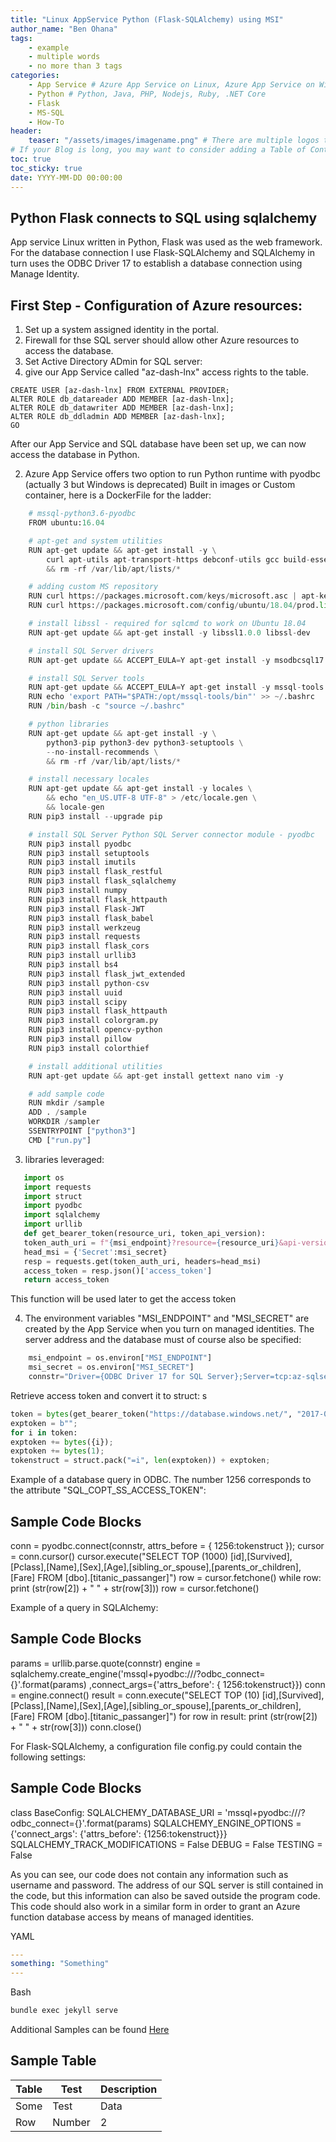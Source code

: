 ```yaml
---
title: "Linux AppService Python (Flask-SQLAlchemy) using MSI"
author_name: "Ben Ohana"
tags:
    - example
    - multiple words
    - no more than 3 tags
categories:
    - App Service # Azure App Service on Linux, Azure App Service on Windows, Function App, Azure VM, Azure SDK
    - Python # Python, Java, PHP, Nodejs, Ruby, .NET Core
    - Flask
    - MS-SQL
    - How-To
header:
    teaser: "/assets/images/imagename.png" # There are multiple logos that can be used in "/assets/images" if you choose to add one.
# If your Blog is long, you may want to consider adding a Table of Contents by adding the following two settings.
toc: true
toc_sticky: true
date: YYYY-MM-DD 00:00:00
---
```


## Python Flask connects to SQL using sqlalchemy

App service Linux written in Python, Flask was used as the web framework.
For the database connection I use Flask-SQLAlchemy and SQLAlchemy in turn uses the ODBC Driver 17 to establish a database connection using Manage Identity.

## First Step - Configuration of Azure resources:

   1. Set up a system assigned identity in the portal.
   2. Firewall for thse SQL server should allow other Azure resources to access the database.
   3. Set Active Directory ADmin for SQL server:
   4. give our App Service called "az-dash-lnx" access rights to the table.

    CREATE USER [az-dash-lnx] FROM EXTERNAL PROVIDER;
    ALTER ROLE db_datareader ADD MEMBER [az-dash-lnx];
    ALTER ROLE db_datawriter ADD MEMBER [az-dash-lnx];
    ALTER ROLE db_ddladmin ADD MEMBER [az-dash-lnx];
    GO

After our App Service and SQL database have been set up, we can now access the database in Python.

2. Azure App Service offers two option to run Python runtime with pyodbc  (actually 3 but Windows is deprecated)
Built in images or Custom container, here is a DockerFile for the ladder:

```python
    # mssql-python3.6-pyodbc
    FROM ubuntu:16.04

    # apt-get and system utilities
    RUN apt-get update && apt-get install -y \
        curl apt-utils apt-transport-https debconf-utils gcc build-essential g++-5\
        && rm -rf /var/lib/apt/lists/*

    # adding custom MS repository
    RUN curl https://packages.microsoft.com/keys/microsoft.asc | apt-key add -
    RUN curl https://packages.microsoft.com/config/ubuntu/18.04/prod.list > /etc/apt/sources.list.d/mssql-release.list

    # install libssl - required for sqlcmd to work on Ubuntu 18.04
    RUN apt-get update && apt-get install -y libssl1.0.0 libssl-dev

    # install SQL Server drivers
    RUN apt-get update && ACCEPT_EULA=Y apt-get install -y msodbcsql17 unixodbc-dev

    # install SQL Server tools
    RUN apt-get update && ACCEPT_EULA=Y apt-get install -y mssql-tools
    RUN echo 'export PATH="$PATH:/opt/mssql-tools/bin"' >> ~/.bashrc
    RUN /bin/bash -c "source ~/.bashrc"

    # python libraries
    RUN apt-get update && apt-get install -y \
        python3-pip python3-dev python3-setuptools \
        --no-install-recommends \
        && rm -rf /var/lib/apt/lists/*

    # install necessary locales
    RUN apt-get update && apt-get install -y locales \
        && echo "en_US.UTF-8 UTF-8" > /etc/locale.gen \
        && locale-gen
    RUN pip3 install --upgrade pip

    # install SQL Server Python SQL Server connector module - pyodbc
    RUN pip3 install pyodbc
    RUN pip3 install setuptools
    RUN pip3 install imutils
    RUN pip3 install flask_restful
    RUN pip3 install flask_sqlalchemy
    RUN pip3 install numpy
    RUN pip3 install flask_httpauth
    RUN pip3 install Flask-JWT
    RUN pip3 install flask_babel
    RUN pip3 install werkzeug
    RUN pip3 install requests
    RUN pip3 install flask_cors
    RUN pip3 install urllib3
    RUN pip3 install bs4
    RUN pip3 install flask_jwt_extended
    RUN pip3 install python-csv
    RUN pip3 install uuid
    RUN pip3 install scipy
    RUN pip3 install flask_httpauth
    RUN pip3 install colorgram.py
    RUN pip3 install opencv-python
    RUN pip3 install pillow
    RUN pip3 install colorthief

    # install additional utilities
    RUN apt-get update && apt-get install gettext nano vim -y

    # add sample code
    RUN mkdir /sample
    ADD . /sample
    WORKDIR /sampler
    SSENTRYPOINT ["python3"]
    CMD ["run.py"]
```
3. libraries leveraged:

```python
   import os
   import requests
   import struct
   import pyodbc
   import sqlalchemy
   import urllib
   def get_bearer_token(resource_uri, token_api_version):
   token_auth_uri = f"{msi_endpoint}?resource={resource_uri}&api-version={token_api_version}"
   head_msi = {'Secret':msi_secret}
   resp = requests.get(token_auth_uri, headers=head_msi)
   access_token = resp.json()['access_token']
   return access_token
```
This function will be used later to get the access token

4. The environment variables "MSI_ENDPOINT" and "MSI_SECRET" are created by the  App Service when you turn on managed identities. The server address and the database must of course also be specified:
```python
    msi_endpoint = os.environ["MSI_ENDPOINT"]
    msi_secret = os.environ["MSI_SECRET"]
    connstr="Driver={ODBC Driver 17 for SQL Server};Server=tcp:az-sqlserver-az.database.windows.net,1433;Database=az-titanicdb-jma";
```
Retrieve  access token and convert it to struct:
s
```python
token = bytes(get_bearer_token("https://database.windows.net/", "2017-09-01"), "UTF-8")
exptoken = b"";
for i in token:
exptoken += bytes({i});
exptoken += bytes(1);
tokenstruct = struct.pack("=i", len(exptoken)) + exptoken;
```

Example of a database query in ODBC. The number 1256 corresponds to the attribute "SQL_COPT_SS_ACCESS_TOKEN":

## Sample Code Blocks
conn = pyodbc.connect(connstr, attrs_before = { 1256:tokenstruct });
cursor = conn.cursor()
cursor.execute("SELECT TOP (1000) [id],[Survived],[Pclass],[Name],[Sex],[Age],[sibling_or_spouse],[parents_or_children],[Fare] FROM [dbo].[titanic_passanger]")
row = cursor.fetchone()
while row:
print (str(row[2]) + " " + str(row[3]))
row = cursor.fetchone()

Example of a query in SQLAlchemy:

## Sample Code Blocks
params = urllib.parse.quote(connstr)
engine = sqlalchemy.create_engine('mssql+pyodbc:///?odbc_connect={}'.format(params) ,connect_args={'attrs_before': { 1256:tokenstruct}})
conn = engine.connect()
result = conn.execute("SELECT TOP (10) [id],[Survived],[Pclass],[Name],[Sex],[Age],[sibling_or_spouse],[parents_or_children],[Fare] FROM [dbo].[titanic_passanger]")
for row in result:
print (str(row[2]) + " " + str(row[3]))
conn.close()

For Flask-SQLAlchemy, a configuration file config.py could contain the following settings:
## Sample Code Blocks
class BaseConfig:
    SQLALCHEMY_DATABASE_URI = 'mssql+pyodbc:///?odbc_connect={}'.format(params)
    SQLALCHEMY_ENGINE_OPTIONS = {'connect_args': {'attrs_before': {1256:tokenstruct}}}
    SQLALCHEMY_TRACK_MODIFICATIONS = False
    DEBUG = False
    TESTING = False


As you can see, our code does not contain any information such as username and password. The address of our SQL server is still contained in the code, but this information can also be saved outside the program code. This code should also work in a similar form in order to grant an Azure function database access by means of managed identities.

YAML

```yaml
---
something: "Something"
---
```

Bash

```bash
bundle exec jekyll serve
```

Additional Samples can be found [Here](https://www.az.run/app-service-linux-python-to-sql/)

## Sample Table

| Table | Test | Description |
|----|----|----|
|Some|Test|Data|
|Row|Number|2|